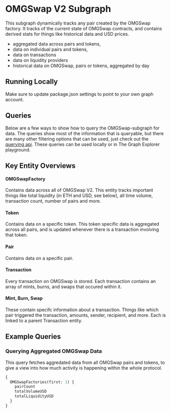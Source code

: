 # OMGSwap V2 Subgraph

This subgraph dynamically tracks any pair created by the OMGSwap factory. It tracks of the current state of OMGSwap contracts, and contains derived stats for things like historical data and USD prices.

- aggregated data across pairs and tokens,
- data on individual pairs and tokens,
- data on transactions
- data on liquidity providers
- historical data on OMGSwap, pairs or tokens, aggregated by day

## Running Locally

Make sure to update package.json settings to point to your own graph account.

## Queries

Below are a few ways to show how to query the OMGSwap-subgraph for data. The queries show most of the information that is queryable, but there are many other filtering options that can be used, just check out the [querying api](https://thegraph.com/docs/graphql-api). These queries can be used locally or in The Graph Explorer playground.

## Key Entity Overviews

#### OMGSwapFactory

Contains data across all of OMGSwap V2. This entity tracks important things like total liquidity (in ETH and USD, see below), all time volume, transaction count, number of pairs and more.

#### Token

Contains data on a specific token. This token specific data is aggregated across all pairs, and is updated whenever there is a transaction involving that token.

#### Pair

Contains data on a specific pair.

#### Transaction

Every transaction on OMGSwap is stored. Each transaction contains an array of mints, burns, and swaps that occured within it.

#### Mint, Burn, Swap

These contain specifc information about a transaction. Things like which pair triggered the transaction, amounts, sender, recipient, and more. Each is linked to a parent Transaction entity.

## Example Queries

### Querying Aggregated OMGSwap Data

This query fetches aggredated data from all OMGSwap pairs and tokens, to give a view into how much activity is happening within the whole protocol.

```graphql
{
  OMGSwapFactories(first: 1) {
    pairCount
    totalVolumeUSD
    totalLiquidityUSD
  }
}
```
